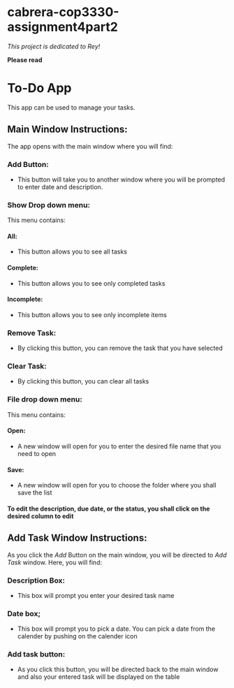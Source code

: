 # cabrera-cop3330-assignment4part2

*This project is dedicated to Rey!*

**Please read**

# To-Do App
This app can be used to manage your tasks.

## Main Window Instructions: 
The app opens with the main window where you will find:
### Add Button:
  * This button will take you to another window where you will be prompted to enter date and description.
### Show Drop down menu:
  This menu contains:
  #### All:
   * This button allows you to see all tasks
  #### Complete:
   * This button allows you to see only completed tasks
  #### Incomplete:
   * This button allows you to see only incomplete items 
### Remove Task:
  * By clicking this button, you can remove the task that you have selected
### Clear Task:
  * By clicking this button, you can clear all tasks
### File drop down menu:
  This menu contains:
   #### Open:
   * A new window will open for you to enter the desired file name that you need to open 
   #### Save:
   * A new window will open for you to choose the folder where you shall save the list


#### To edit the description, due date, or the status, you shall click on the desired column to edit 

## Add Task Window Instructions:
As you click the *Add* Button on the main window, you will be directed to *Add Task* window.
Here, you will find:
### Description Box:
 * This box will prompt you enter your desired task name
### Date box;
 * This box will prompt you to pick a date. You can pick a date from the calender by pushing on the calender icon
### Add task button:
 * As you click this button, you will be directed back to the main window and also your entered task will be displayed on the table

